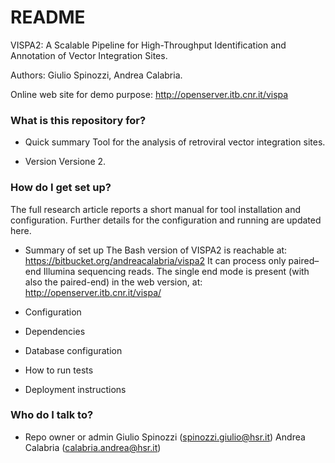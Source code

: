 # README #

VISPA2: A Scalable Pipeline for High-Throughput Identification and Annotation of Vector Integration Sites.

Authors: Giulio Spinozzi, Andrea Calabria.

Online web site for demo purpose: http://openserver.itb.cnr.it/vispa


### What is this repository for? ###

* Quick summary
Tool for the analysis of retroviral vector integration sites.

* Version
Versione 2.


### How do I get set up? ###

The full research article reports a short manual for tool installation and configuration.
Further details for the configuration and running are updated here.

* Summary of set up
The Bash version of VISPA2 is reachable at: https://bitbucket.org/andreacalabria/vispa2
It can process only paired–end Illumina sequencing reads. The single end mode is present (with also the paired-end) in the web version, at: http://openserver.itb.cnr.it/vispa/ 

* Configuration
* Dependencies
* Database configuration
* How to run tests
* Deployment instructions


### Who do I talk to? ###

* Repo owner or admin
Giulio Spinozzi (spinozzi.giulio@hsr.it)
Andrea Calabria (calabria.andrea@hsr.it)

